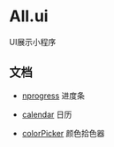 # All.ui
UI展示小程序

## 文档

- [nprogress](UI/nprogress/README.md) 进度条

- [calendar](UI/calendar/README.md) 日历
- [colorPicker](UI/colorPicker/README.md) 颜色拾色器
